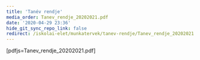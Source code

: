 ```yaml
---
title: 'Tanév rendje'
media_order: Tanev_rendje_20202021.pdf
date: '2020-04-29 23:36'
hide_git_sync_repo_link: false
redirect: /iskolai-elet/munkatervek/tanev-rendje/Tanev_rendje_20202021.pdf
---
```


[pdfjs=Tanev_rendje_20202021.pdf]
